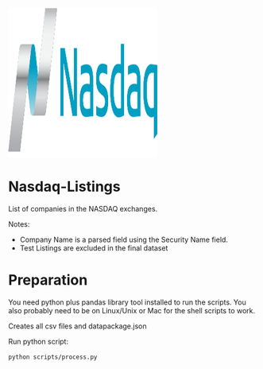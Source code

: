 <img align="leftt" alt="GIF" src="https://github.com/arishma108/Nasdaq-Listings/blob/main/nasdaq1.svg?raw=true" width="300" height="300" />

# Nasdaq-Listings
List of companies in the NASDAQ exchanges.

Notes:

- Company Name is a parsed field using the Security Name field.
- Test Listings are excluded in the final dataset

# Preparation 
You need python plus pandas library tool installed to run the scripts. You also probably need to be on Linux/Unix or Mac for the shell scripts to work.

Creates all csv files and datapackage.json

Run python script:

    python scripts/process.py
